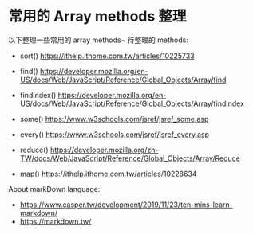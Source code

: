 # 常用的 Array methods 整理

以下整理一些常用的 array methods~
待整理的 methods:

- sort() https://ithelp.ithome.com.tw/articles/10225733
- find() https://developer.mozilla.org/en-US/docs/Web/JavaScript/Reference/Global_Objects/Array/find
- findIndex() https://developer.mozilla.org/en-US/docs/Web/JavaScript/Reference/Global_Objects/Array/findIndex
- some() https://www.w3schools.com/jsref/jsref_some.asp
- every() https://www.w3schools.com/jsref/jsref_every.asp
- reduce() https://developer.mozilla.org/zh-TW/docs/Web/JavaScript/Reference/Global_Objects/Array/Reduce

- map() https://ithelp.ithome.com.tw/articles/10228634

About markDown language:

- https://www.casper.tw/development/2019/11/23/ten-mins-learn-markdown/
- https://markdown.tw/
